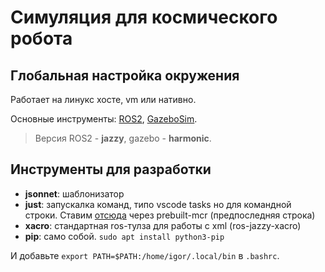 # Симуляция для космического робота

## Глобальная настройка окружения

Работает на линукс хосте, vm или нативно.

Основные инструменты: [ROS2](https://docs.ros.org/en/jazzy/Installation.html), [GazeboSim](https://gazebosim.org/docs/all/getstarted).

> Версия ROS2 - **jazzy**, gazebo - **harmonic**.

## Инструменты для разработки

- **jsonnet**: шаблонизатор
- **just**: запускалка команд, типо vscode tasks но для командной строки. Ставим [отсюда](https://github.com/casey/just#packages) через prebuilt-mcr (предпоследняя строка)
- **xacro**: стандартная ros-тулза для работы с xml (ros-jazzy-xacro)
- **pip**: само собой. `sudo apt install python3-pip`

И добавьте `export PATH=$PATH:/home/igor/.local/bin` в `.bashrc`.
